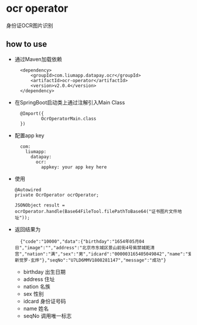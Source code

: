 # ocr operator

身份证OCR图片识别

## how to use

* 通过Maven加载依赖
                
        <dependency>
            <groupId>com.liumapp.datapay.ocr</groupId>
            <artifactId>ocr-operator</artifactId>
            <version>v2.0.4</version>
        </dependency>
                    
* 在SpringBoot启动类上通过注解引入Main Class

        @Import({
                OcrOperatorMain.class
        })        
        
* 配置app key

        com:
          liumapp:
            datapay:
              ocr:
                appkey: your app key here
        
* 使用

      @Autowired
      private OcrOperator ocrOperator;
      
      JSONObject result = ocrOperator.handle(Base64FileTool.filePathToBase64("证书图片文件地址"));
                       
* 返回结果为

        {"code":"10000","data":{"birthday":"1654年05月04日","image":"","address":"北京市东城区景山前街4号紫禁城乾清宫","nation":"满","sex":"男","idcard":"000003165405049842","name":"爱新觉罗·玄烨"},"seqNo":"U7LD6MMV1808281147","message":"成功"}
        
    * birthday 出生日期
    * address 住址
    * nation 名族
    * sex 性别
    * idcard 身份证号码
    * name 姓名
    * seqNo 调用唯一标志

